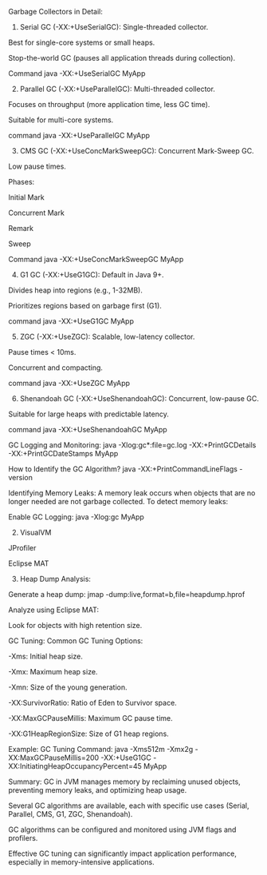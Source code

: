 Garbage Collectors in Detail:
1. Serial GC (-XX:+UseSerialGC):
   Single-threaded collector.

Best for single-core systems or small heaps.

Stop-the-world GC (pauses all application threads during collection).

Command
java -XX:+UseSerialGC MyApp

2. Parallel GC (-XX:+UseParallelGC):
Multi-threaded collector.

Focuses on throughput (more application time, less GC time).

Suitable for multi-core systems.

command
java -XX:+UseParallelGC MyApp

3. CMS GC (-XX:+UseConcMarkSweepGC):
   Concurrent Mark-Sweep GC.

Low pause times.

Phases:

Initial Mark

Concurrent Mark

Remark

Sweep

Command
java -XX:+UseConcMarkSweepGC MyApp

4. G1 GC (-XX:+UseG1GC):
   Default in Java 9+.

Divides heap into regions (e.g., 1-32MB).

Prioritizes regions based on garbage first (G1).

command
java -XX:+UseG1GC MyApp

5. ZGC (-XX:+UseZGC):
   Scalable, low-latency collector.

Pause times < 10ms.

Concurrent and compacting.

command
java -XX:+UseZGC MyApp


6. Shenandoah GC (-XX:+UseShenandoahGC):
   Concurrent, low-pause GC.

Suitable for large heaps with predictable latency.

command
java -XX:+UseShenandoahGC MyApp

GC Logging and Monitoring:
java -Xlog:gc*:file=gc.log -XX:+PrintGCDetails -XX:+PrintGCDateStamps MyApp

How to Identify the GC Algorithm?
java -XX:+PrintCommandLineFlags -version

Identifying Memory Leaks:
A memory leak occurs when objects that are no longer needed are not garbage collected.
To detect memory leaks:

Enable GC Logging:
java -Xlog:gc MyApp

2. VisualVM

JProfiler

Eclipse MAT

3. Heap Dump Analysis:

Generate a heap dump:
jmap -dump:live,format=b,file=heapdump.hprof <pid>

Analyze using Eclipse MAT:

Look for objects with high retention size.

GC Tuning:
Common GC Tuning Options:

-Xms: Initial heap size.

-Xmx: Maximum heap size.

-Xmn: Size of the young generation.

-XX:SurvivorRatio: Ratio of Eden to Survivor space.

-XX:MaxGCPauseMillis: Maximum GC pause time.

-XX:G1HeapRegionSize: Size of G1 heap regions.

Example: GC Tuning Command:
java -Xms512m -Xmx2g -XX:MaxGCPauseMillis=200 -XX:+UseG1GC -XX:InitiatingHeapOccupancyPercent=45 MyApp

Summary:
GC in JVM manages memory by reclaiming unused objects, preventing memory leaks, and optimizing heap usage.

Several GC algorithms are available, each with specific use cases (Serial, Parallel, CMS, G1, ZGC, Shenandoah).

GC algorithms can be configured and monitored using JVM flags and profilers.

Effective GC tuning can significantly impact application performance, especially in memory-intensive applications.

